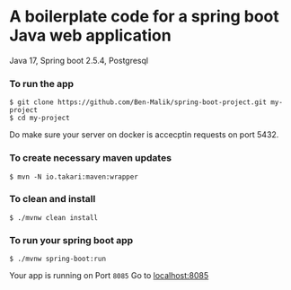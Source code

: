 # A boilerplate code for a spring boot Java web application
 Java 17, Spring boot 2.5.4, Postgresql

### To run the app 

``` 
$ git clone https://github.com/Ben-Malik/spring-boot-project.git my-project
$ cd my-project
```
Do make sure your server on docker is accecptin requests on port 5432.

### To create necessary maven updates
```
$ mvn -N io.takari:maven:wrapper
```

### To clean and install
```
$ ./mvnw clean install
```

### To run your spring boot app
```
$ ./mvnw spring-boot:run
```

Your app is running on Port ``` 8085 ```
Go to <a href="http://localhost:8085" target="new">localhost:8085</a>
